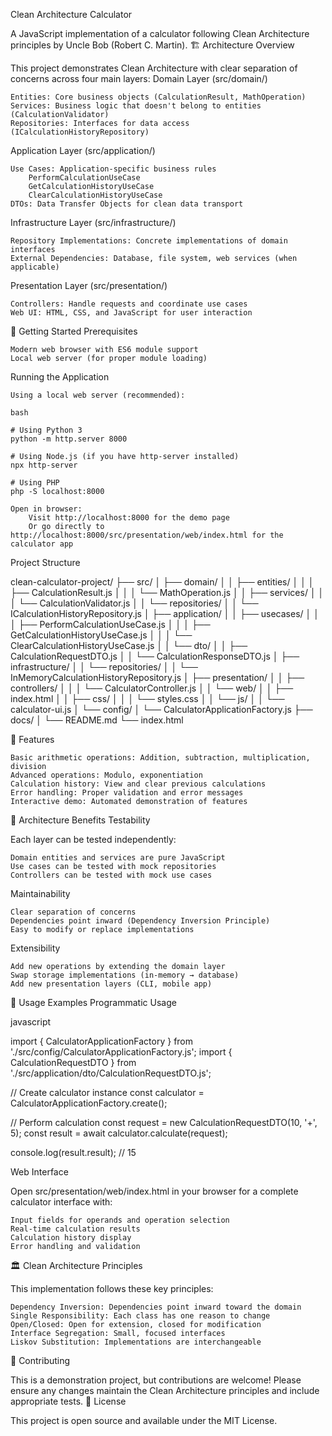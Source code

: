 Clean Architecture Calculator

A JavaScript implementation of a calculator following Clean Architecture principles by Uncle Bob (Robert C. Martin).
🏗️ Architecture Overview

This project demonstrates Clean Architecture with clear separation of concerns across four main layers:
Domain Layer (src/domain/)

    Entities: Core business objects (CalculationResult, MathOperation)
    Services: Business logic that doesn't belong to entities (CalculationValidator)
    Repositories: Interfaces for data access (ICalculationHistoryRepository)

Application Layer (src/application/)

    Use Cases: Application-specific business rules
        PerformCalculationUseCase
        GetCalculationHistoryUseCase
        ClearCalculationHistoryUseCase
    DTOs: Data Transfer Objects for clean data transport

Infrastructure Layer (src/infrastructure/)

    Repository Implementations: Concrete implementations of domain interfaces
    External Dependencies: Database, file system, web services (when applicable)

Presentation Layer (src/presentation/)

    Controllers: Handle requests and coordinate use cases
    Web UI: HTML, CSS, and JavaScript for user interaction

🚀 Getting Started
Prerequisites

    Modern web browser with ES6 module support
    Local web server (for proper module loading)

Running the Application

    Using a local web server (recommended):

    bash

    # Using Python 3
    python -m http.server 8000

    # Using Node.js (if you have http-server installed)
    npx http-server

    # Using PHP
    php -S localhost:8000

    Open in browser:
        Visit http://localhost:8000 for the demo page
        Or go directly to http://localhost:8000/src/presentation/web/index.html for the calculator app

Project Structure

clean-calculator-project/
├── src/
│   ├── domain/
│   │   ├── entities/
│   │   │   ├── CalculationResult.js
│   │   │   └── MathOperation.js
│   │   ├── services/
│   │   │   └── CalculationValidator.js
│   │   └── repositories/
│   │       └── ICalculationHistoryRepository.js
│   ├── application/
│   │   ├── usecases/
│   │   │   ├── PerformCalculationUseCase.js
│   │   │   ├── GetCalculationHistoryUseCase.js
│   │   │   └── ClearCalculationHistoryUseCase.js
│   │   └── dto/
│   │       ├── CalculationRequestDTO.js
│   │       └── CalculationResponseDTO.js
│   ├── infrastructure/
│   │   └── repositories/
│   │       └── InMemoryCalculationHistoryRepository.js
│   ├── presentation/
│   │   ├── controllers/
│   │   │   └── CalculatorController.js
│   │   └── web/
│   │       ├── index.html
│   │       ├── css/
│   │       │   └── styles.css
│   │       └── js/
│   │           └── calculator-ui.js
│   └── config/
│       └── CalculatorApplicationFactory.js
├── docs/
│   └── README.md
└── index.html

🎯 Features

    Basic arithmetic operations: Addition, subtraction, multiplication, division
    Advanced operations: Modulo, exponentiation
    Calculation history: View and clear previous calculations
    Error handling: Proper validation and error messages
    Interactive demo: Automated demonstration of features

🧪 Architecture Benefits
Testability

Each layer can be tested independently:

    Domain entities and services are pure JavaScript
    Use cases can be tested with mock repositories
    Controllers can be tested with mock use cases

Maintainability

    Clear separation of concerns
    Dependencies point inward (Dependency Inversion Principle)
    Easy to modify or replace implementations

Extensibility

    Add new operations by extending the domain layer
    Swap storage implementations (in-memory → database)
    Add new presentation layers (CLI, mobile app)

🔧 Usage Examples
Programmatic Usage

javascript

import { CalculatorApplicationFactory } from './src/config/CalculatorApplicationFactory.js';
import { CalculationRequestDTO } from './src/application/dto/CalculationRequestDTO.js';

// Create calculator instance
const calculator = CalculatorApplicationFactory.create();

// Perform calculation
const request = new CalculationRequestDTO(10, '+', 5);
const result = await calculator.calculate(request);

console.log(result.result); // 15

Web Interface

Open src/presentation/web/index.html in your browser for a complete calculator interface with:

    Input fields for operands and operation selection
    Real-time calculation results
    Calculation history display
    Error handling and validation

🏛️ Clean Architecture Principles

This implementation follows these key principles:

    Dependency Inversion: Dependencies point inward toward the domain
    Single Responsibility: Each class has one reason to change
    Open/Closed: Open for extension, closed for modification
    Interface Segregation: Small, focused interfaces
    Liskov Substitution: Implementations are interchangeable

🤝 Contributing

This is a demonstration project, but contributions are welcome! Please ensure any changes maintain the Clean Architecture principles and include appropriate tests.
📝 License

This project is open source and available under the MIT License.
